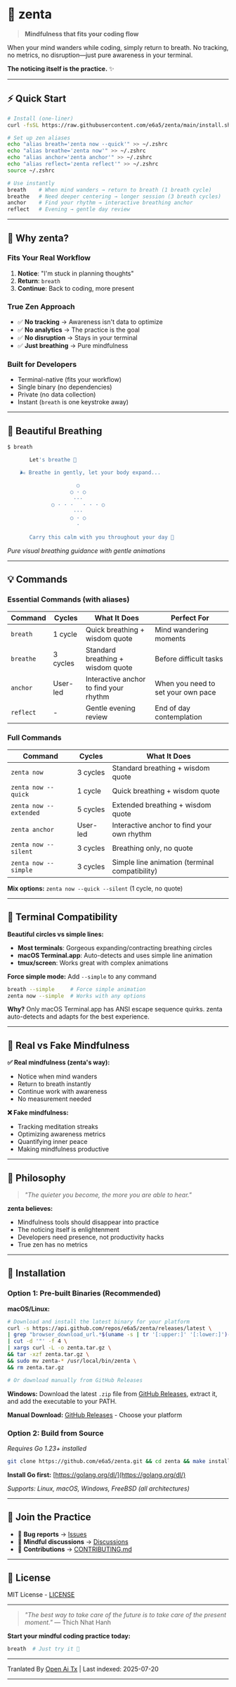﻿
# 🧘 zenta

> **Mindfulness that fits your coding flow**

When your mind wanders while coding, simply return to breath. No tracking, no metrics, no disruption—just pure awareness in your terminal.

**The noticing itself is the practice.** ✨

---

## ⚡ Quick Start


```bash
# Install (one-liner)
curl -fsSL https://raw.githubusercontent.com/e6a5/zenta/main/install.sh | bash

# Set up zen aliases
echo "alias breath='zenta now --quick'" >> ~/.zshrc
echo "alias breathe='zenta now'" >> ~/.zshrc
echo "alias anchor='zenta anchor'" >> ~/.zshrc
echo "alias reflect='zenta reflect'" >> ~/.zshrc
source ~/.zshrc

# Use instantly
breath    # When mind wanders → return to breath (1 breath cycle)
breathe   # Need deeper centering → longer session (3 breath cycles)
anchor    # Find your rhythm → interactive breathing anchor
reflect   # Evening → gentle day review
```
---

## 🌸 Why zenta?

### **Fits Your Real Workflow**

1. **Notice**: "I'm stuck in planning thoughts"  
2. **Return**: `breath`  
3. **Continue**: Back to coding, more present  

### **True Zen Approach**

- ✅ **No tracking** → Awareness isn't data to optimize  
- ✅ **No analytics** → The practice is the goal  
- ✅ **No disruption** → Stays in your terminal  
- ✅ **Just breathing** → Pure mindfulness  

### **Built for Developers**

- Terminal-native (fits your workflow)  
- Single binary (no dependencies)  
- Private (no data collection)  
- Instant (`breath` is one keystroke away)  

---

## 🌊 Beautiful Breathing


```bash
$ breath

       Let's breathe 🌸

    🌬️ Breathe in gently, let your body expand...

                      ○
                    ○ · ○
                     ···
              ○ · · ·   · · · ○
                     ···
                    ○ · ○
                      ·

       Carry this calm with you throughout your day 🙏
```
_Pure visual breathing guidance with gentle animations_

---

## 💡 Commands

### **Essential Commands (with aliases)**

| Command   | Cycles   | What It Does                           | Perfect For                        |
| --------- | -------- | -------------------------------------- | ---------------------------------- |
| `breath`  | 1 cycle  | Quick breathing + wisdom quote         | Mind wandering moments             |
| `breathe` | 3 cycles | Standard breathing + wisdom quote      | Before difficult tasks             |
| `anchor`  | User-led | Interactive anchor to find your rhythm | When you need to set your own pace |
| `reflect` | -        | Gentle evening review                  | End of day contemplation           |

### **Full Commands**

| Command                | Cycles   | What It Does                                   |
| ---------------------- | -------- | ---------------------------------------------- |
| `zenta now`            | 3 cycles | Standard breathing + wisdom quote              |
| `zenta now --quick`    | 1 cycle  | Quick breathing + wisdom quote                 |
| `zenta now --extended` | 5 cycles | Extended breathing + wisdom quote              |
| `zenta anchor`         | User-led | Interactive anchor to find your own rhythm     |
| `zenta now --silent`   | 3 cycles | Breathing only, no quote                       |
| `zenta now --simple`   | 3 cycles | Simple line animation (terminal compatibility) |

**Mix options:** `zenta now --quick --silent` (1 cycle, no quote)

---

## 🔧 Terminal Compatibility

**Beautiful circles vs simple lines:**

- **Most terminals**: Gorgeous expanding/contracting breathing circles
- **macOS Terminal.app**: Auto-detects and uses simple line animation
- **tmux/screen**: Works great with complex animations

**Force simple mode:** Add `--simple` to any command


```bash
breath --simple     # Force simple animation
zenta now --simple  # Works with any options
```
**Why?** Only macOS Terminal.app has ANSI escape sequence quirks. zenta auto-detects and adapts for the best experience.

---

## 🎯 Real vs Fake Mindfulness

**✅ Real mindfulness (zenta's way):**

- Notice when mind wanders
- Return to breath instantly
- Continue work with awareness
- No measurement needed

**❌ Fake mindfulness:**

- Tracking meditation streaks
- Optimizing awareness metrics
- Quantifying inner peace
- Making mindfulness productive

---

## 🌿 Philosophy

> _"The quieter you become, the more you are able to hear."_

**zenta believes:**

- Mindfulness tools should disappear into practice
- The noticing itself is enlightenment
- Developers need presence, not productivity hacks
- True zen has no metrics

---

## 🚀 Installation

### **Option 1: Pre-built Binaries (Recommended)**

**macOS/Linux:**


```bash
# Download and install the latest binary for your platform
curl -s https://api.github.com/repos/e6a5/zenta/releases/latest \
| grep "browser_download_url.*$(uname -s | tr '[:upper:]' '[:lower:]')-$(uname -m | sed 's/x86_64/amd64/')" \
| cut -d '"' -f 4 \
| xargs curl -L -o zenta.tar.gz \
&& tar -xzf zenta.tar.gz \
&& sudo mv zenta-* /usr/local/bin/zenta \
&& rm zenta.tar.gz

# Or download manually from GitHub Releases
```
**Windows:**
Download the latest `.zip` file from [GitHub Releases](https://github.com/e6a5/zenta/releases), extract it, and add the executable to your PATH.

**Manual Download:** [GitHub Releases](https://github.com/e6a5/zenta/releases) - Choose your platform

### **Option 2: Build from Source**

_Requires Go 1.23+ installed_


```bash
git clone https://github.com/e6a5/zenta.git && cd zenta && make install-system
```
**Install Go first:** [https://golang.org/dl/](https://golang.org/dl/)

_Supports: Linux, macOS, Windows, FreeBSD (all architectures)_

---

## 🧘 Join the Practice

- 🐛 **Bug reports** → [Issues](https://github.com/e6a5/zenta/issues)
- 💭 **Mindful discussions** → [Discussions](https://github.com/e6a5/zenta/discussions)
- 🔧 **Contributions** → [CONTRIBUTING.md](https://raw.githubusercontent.com/e6a5/zenta/main/CONTRIBUTING.md)

---

## 📄 License

MIT License - [LICENSE](LICENSE)

---

> _"The best way to take care of the future is to take care of the present moment."_ — Thich Nhat Hanh

**Start your mindful coding practice today:**


```bash
breath  # Just try it 🙏
```


---

Tranlated By [Open Ai Tx](https://github.com/OpenAiTx/OpenAiTx) | Last indexed: 2025-07-20

---